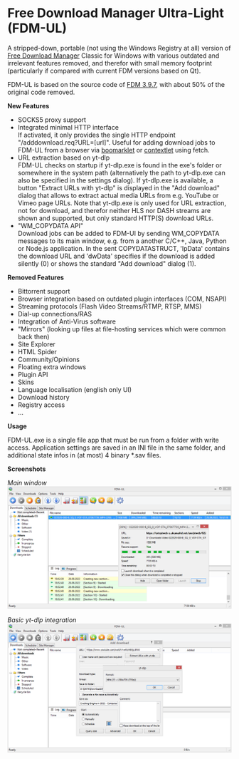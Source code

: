 # Free Download Manager Ultra-Light (FDM-UL)

A stripped-down, portable (not using the Windows Registry at all) version of [Free Download Manager](https://www.freedownloadmanager.org/) Classic for Windows with various outdated and irrelevant features removed, and therefor with small memory footprint (particularly if compared with current FDM versions based on Qt).

FDM-UL is based on the source code of [FDM 3.9.7](https://sourceforge.net/p/freedownload/code/HEAD/tree/), with about 50% of the original code removed.

**New Features**

* SOCKS5 proxy support
* Integrated minimal HTTP interface  
  If activated, it only provides the single HTTP endpoint "/adddownload.req?URL=[url]". Useful for adding download jobs to FDM-UL from a browser via [boomarklet](https://en.wikipedia.org/wiki/Bookmarklet) or [contextlet](https://github.com/davidmhammond/contextlets) using fetch.
* URL extraction based on yt-dlp  
  FDM-UL checks on startup if yt-dlp.exe is found in the exe's folder or somewhere in the system path (alternatively the path to yt-dlp.exe can also be specified in the settings dialog). If yt-dlp.exe is available, a button "Extract URLs with yt-dlp" is displayed in the "Add download" dialog that allows to extract actual media URLs from e.g. YouTube or Vimeo page URLs. Note that yt-dlp.exe is only used for URL extraction, not for download, and therefor neither HLS nor DASH streams are shown and supported, but only standard HTTP(S) download URLs.  
* "WM_COPYDATA API"  
  Download jobs can be added to FDM-UI by sending WM_COPYDATA messages to its main window, e.g. from a another C/C++, Java, Python or Node.js application. In the sent COPYDATASTRUCT, 'lpData' contains the download URL and 'dwData' specifies if the download is added silently (0) or shows the standard "Add download" dialog (1).

**Removed Features**

* Bittorrent support
* Browser integration based on outdated plugin interfaces (COM, NSAPI)
* Streaming protocols (Flash Video Streams/RTMP, RTSP, MMS)
* Dial-up connections/RAS
* Integration of Anti-Virus software
* "Mirrors" (looking up files at file-hosting services which were common back then)
* Site Explorer
* HTML Spider
* Community/Opinions
* Floating extra windows
* Plugin API
* Skins
* Language localisation (english only UI)
* Download history
* Registry access
* ...

**Usage**

FDM-UL.exe is a single file app that must be run from a folder with write access. Application settings are saved in an INI file in the same folder, and additional state infos in (at most) 4 binary *.sav files.

**Screenshots**

*Main window*  
![](screenshots/fdm-ul.png)

*Basic yt-dlp integration*  
![](screenshots/yt-dlp.png)
